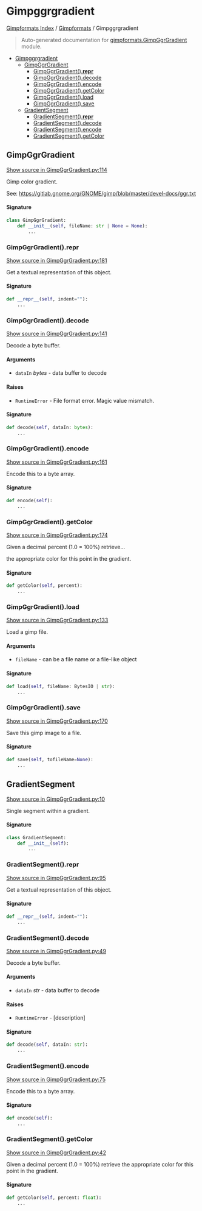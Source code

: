 # Gimpggrgradient

[Gimpformats Index](../README.md#gimpformats-index) /
[Gimpformats](./index.md#gimpformats) /
Gimpggrgradient

> Auto-generated documentation for [gimpformats.GimpGgrGradient](../../../gimpformats/GimpGgrGradient.py) module.

- [Gimpggrgradient](#gimpggrgradient)
  - [GimpGgrGradient](#gimpggrgradient)
    - [GimpGgrGradient().__repr__](#gimpggrgradient()__repr__)
    - [GimpGgrGradient().decode](#gimpggrgradient()decode)
    - [GimpGgrGradient().encode](#gimpggrgradient()encode)
    - [GimpGgrGradient().getColor](#gimpggrgradient()getcolor)
    - [GimpGgrGradient().load](#gimpggrgradient()load)
    - [GimpGgrGradient().save](#gimpggrgradient()save)
  - [GradientSegment](#gradientsegment)
    - [GradientSegment().__repr__](#gradientsegment()__repr__)
    - [GradientSegment().decode](#gradientsegment()decode)
    - [GradientSegment().encode](#gradientsegment()encode)
    - [GradientSegment().getColor](#gradientsegment()getcolor)

## GimpGgrGradient

[Show source in GimpGgrGradient.py:114](../../../gimpformats/GimpGgrGradient.py#L114)

Gimp color gradient.

See:
 https://gitlab.gnome.org/GNOME/gimp/blob/master/devel-docs/ggr.txt

#### Signature

```python
class GimpGgrGradient:
    def __init__(self, fileName: str | None = None):
        ...
```

### GimpGgrGradient().__repr__

[Show source in GimpGgrGradient.py:181](../../../gimpformats/GimpGgrGradient.py#L181)

Get a textual representation of this object.

#### Signature

```python
def __repr__(self, indent=""):
    ...
```

### GimpGgrGradient().decode

[Show source in GimpGgrGradient.py:141](../../../gimpformats/GimpGgrGradient.py#L141)

Decode a byte buffer.

#### Arguments

- `dataIn` *bytes* - data buffer to decode

#### Raises

- `RuntimeError` - File format error.  Magic value mismatch.

#### Signature

```python
def decode(self, dataIn: bytes):
    ...
```

### GimpGgrGradient().encode

[Show source in GimpGgrGradient.py:161](../../../gimpformats/GimpGgrGradient.py#L161)

Encode this to a byte array.

#### Signature

```python
def encode(self):
    ...
```

### GimpGgrGradient().getColor

[Show source in GimpGgrGradient.py:174](../../../gimpformats/GimpGgrGradient.py#L174)

Given a decimal percent (1.0 = 100%) retrieve...

the appropriate color for this point in the gradient.

#### Signature

```python
def getColor(self, percent):
    ...
```

### GimpGgrGradient().load

[Show source in GimpGgrGradient.py:133](../../../gimpformats/GimpGgrGradient.py#L133)

Load a gimp file.

#### Arguments

- `fileName` - can be a file name or a file-like object

#### Signature

```python
def load(self, fileName: BytesIO | str):
    ...
```

### GimpGgrGradient().save

[Show source in GimpGgrGradient.py:170](../../../gimpformats/GimpGgrGradient.py#L170)

Save this gimp image to a file.

#### Signature

```python
def save(self, tofileName=None):
    ...
```



## GradientSegment

[Show source in GimpGgrGradient.py:10](../../../gimpformats/GimpGgrGradient.py#L10)

Single segment within a gradient.

#### Signature

```python
class GradientSegment:
    def __init__(self):
        ...
```

### GradientSegment().__repr__

[Show source in GimpGgrGradient.py:95](../../../gimpformats/GimpGgrGradient.py#L95)

Get a textual representation of this object.

#### Signature

```python
def __repr__(self, indent=""):
    ...
```

### GradientSegment().decode

[Show source in GimpGgrGradient.py:49](../../../gimpformats/GimpGgrGradient.py#L49)

Decode a byte buffer.

#### Arguments

- `dataIn` *str* - data buffer to decode

#### Raises

- `RuntimeError` - [description]

#### Signature

```python
def decode(self, dataIn: str):
    ...
```

### GradientSegment().encode

[Show source in GimpGgrGradient.py:75](../../../gimpformats/GimpGgrGradient.py#L75)

Encode this to a byte array.

#### Signature

```python
def encode(self):
    ...
```

### GradientSegment().getColor

[Show source in GimpGgrGradient.py:42](../../../gimpformats/GimpGgrGradient.py#L42)

Given a decimal percent (1.0 = 100%) retrieve the appropriate color
for this point in the gradient.

#### Signature

```python
def getColor(self, percent: float):
    ...
```